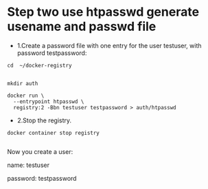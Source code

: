 # Step two use htpasswd generate usename and passwd file

* 1.Create a password file with one entry for the user testuser, with password testpassword:

```
cd  ~/docker-registry


mkdir auth

docker run \
  --entrypoint htpasswd \
  registry:2 -Bbn testuser testpassword > auth/htpasswd

```

* 2.Stop the registry.

```
docker container stop registry


```


Now you create a user: 

name: testuser

password: testpassword
